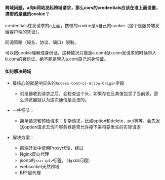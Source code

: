 
#### 跨域问题，a向b网站发起跨域请求，那么cors的credentials应该在谁上面设置，携带的是谁的cookie？

credentials在发请求的a上面，携带的cookie是b自己的cookie（这个是服务端发给客户端的凭证）。

同源策略（域名、协议、端口）限制。

可以把cookie理解成身份证，这种情况只能是a.com给b.com发请求的时候带入b.com的身份证，绝不能是带入a.com自己的身份证。


#### 如何解决跨域

- 最核心的就是响应头的`Access-Control-Allow-Origin`字段
    - 浏览器收到请求之后，会检查这个头，如果存在且其值包含了当前源，那么浏览器就认为这次通信是合法的。

- 一些细节：
    - 简单请求和预检请求：复杂请求，比如option和delete、put等等，会先发送option请求去询问服务器是否允许接下来将要发生的实际请求

- 解决方案：
    - 前端开发中使用Proxy代理，绕过
    - Nginx反向代理
    - jsonp的`<script>`标签，（有xss问题）
    - websocket天然跨域
    - BFF层代理